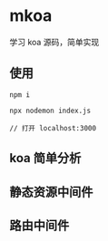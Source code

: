 # mkoa

学习 koa 源码，简单实现

## 使用

```
npm i

npx nodemon index.js

// 打开 localhost:3000
```

## koa 简单分析

## 静态资源中间件

## 路由中间件
